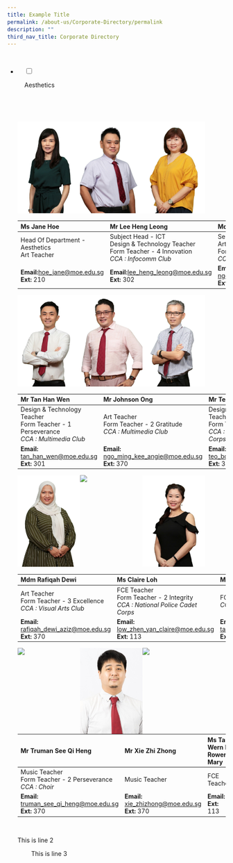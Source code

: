 ```yaml
---
title: Example Title
permalink: /about-us/Corporate-Directory/permalink
description: ""
third_nav_title: Corporate Directory
---
```

<ul class="jekyllcodex_accordion">


  <li>

    <input type="checkbox" id="accordion2">

    <label for="accordion2">Aesthetics</label>

    <div>

      <p><p><img src="/images/Ms%20Jane%20Hoe.jpeg" 
     style="width:30%;float:left">
         <img src="/images/Mr%20Lee%20Heng%20Leong.png" 
     style="width:30%;float:left">
<img src="/images/Mdm%20Angie%20Ngo.png" 
     style="width:30%;"></p>
<table>
<thead>
<tr>
<th>Ms Jane Hoe</th>
<th>Mr Lee Heng Leong</th>
<th>Mdm Angie Ngo</th>
</tr>
</thead>
<tbody>
<tr>
<td>Head Of Department - Aesthetics  <br>Art Teacher</td>
<td>Subject Head - ICT  <br>Design &amp; Technology Teacher  <br>Form Teacher - 4 Innovation  <br><em>CCA : Infocomm Club</em></td>
<td>Senior Teacher  <br>Art Teacher  <br>Form Teacher - 1 Excellence  <br><em>CCA : Visual Arts Club</em></td>
</tr>
<tr>
<td><strong>Email:</strong><a href="mailto:hoe_jane@moe.edu.sg">hoe_jane@moe.edu.sg</a><br><strong>Ext:</strong> 210</td>
<td><strong>Email:</strong><a href="mailto:lee_heng_leong@moe.edu.sg">lee_heng_leong@moe.edu.sg</a><br><strong>Ext:</strong> 302</td>
<td><strong>Email:</strong>  <a href="mailto:ngo_ming_kee_angie@moe.edu.sg">ngo_ming_kee_angie@moe.edu.sg</a>  <br><strong>Ext:</strong> 370</td>
</tr>
</tbody>
</table>
<p><img src="/images/Mr%20Tan%20Han%20Wen.png" 
     style="width:30%;float:left">
         <img src="/images/Mr%20Johnson%20Ong.png" 
     style="width:30%;float:left">
<img src="/images/Mr%20Teo%20Boon%20Heng.png" 
     style="width:30%;"></p>
<table>
<thead>
<tr>
<th>Mr Tan Han Wen</th>
<th>Mr Johnson Ong</th>
<th>Mr Teo Boon Heng</th>
</tr>
</thead>
<tbody>
<tr>
<td>Design &amp; Technology Teacher  <br>Form Teacher - 1 Perseverance  <br><em>CCA : Multimedia Club</em></td>
<td>Art Teacher  <br>Form Teacher - 2 Gratitude  <br><em>CCA : Multimedia Club</em></td>
<td>Design &amp; Technology Teacher  <br>Form Teacher - 1 Innovation  <br><em>CCA : National Police Cadet Corps</em></td>
</tr>
<tr>
<td><strong>Email:</strong>   <a href="mailto:tan_han_wen@moe.edu.sg">tan_han_wen@moe.edu.sg</a><br><strong>Ext:</strong> 301</td>
<td><strong>Email:</strong> <a href="mailto:ngo_ming_kee_angie@moe.edu.sg">ngo_ming_kee_angie@moe.edu.sg</a>  <br><strong>Ext:</strong> 370</td>
<td><strong>Email:</strong>  <a href="mailto:teo_boon_heng@moe.edu.sg">teo_boon_heng@moe.edu.sg</a>  <br><strong>Ext:</strong> 301</td>
</tr>
</tbody>
</table>
<p><img src="/images/Mdm%20Rafiqah%20Dewi.png" 
     style="width:30%;float:left">
<img src="/images/Ms%20Claire%20Loh.png" 
     style="width:30%;float:left">
<img src="/images/Mdm%20Tan%20Jia%20Ling%20Sharlene.jpeg" 
     style="width:30%;"></p>
<table>
<thead>
<tr>
<th>Mdm Rafiqah Dewi</th>
<th>Ms Claire Loh</th>
<th>Mdm Sharlene Koh</th>
</tr>
</thead>
<tbody>
<tr>
<td>Art Teacher  <br>Form Teacher - 3 Excellence  <br><em>CCA : Visual Arts Club</em></td>
<td>FCE Teacher  <br>Form Teacher - 2 Integrity  <br><em>CCA : National Police Cadet Corps</em></td>
<td>FCE Teacher  <br><em>CCA : Chinese Dance</em></td>
</tr>
<tr>
<td><strong>Email:</strong>      <a href="mailto:%20rafiqah_dewi_aziz@moe.edu.sg">rafiqah_dewi_aziz@moe.edu.sg</a><br><strong>Ext:</strong> 370</td>
<td><strong>Email:</strong>  <a href="mailto:low_zhen_yan_claire@moe.edu.sg">low_zhen_yan_claire@moe.edu.sg</a><a href="mailto:song_song_i@moe.edu.sg"></a><Br><strong>Ext:</strong> 113</td>
<td><strong>Email:</strong>  <a href="mailto:tan_jia_ling_sharlene@moe.edu.sg">tan_jia_ling_sharlene@moe.edu.sg</a> <br><strong>Ext:</strong> 113</td>
</tr>
</tbody>
</table>
<p><img src="/images/Mr%20Truman%20See.png" 
     style="width:30%;float:left">
<img src="/images/Mr%20Xie%20Zhi%20Zhong.jpeg" 
     style="width:30%;float:left">
<img src="/images/Ms%20Tan%20Wern%20Li.jpeg" 
     style="width:30%"></p>
<p><br></p>
<p><br></p>
<p><br></p>
<p><br></p>
<p><br></p>
<table>
<thead>
<tr>
<th>Mr Truman See Qi Heng</th>
<th>Mr Xie Zhi Zhong</th>
<th>Ms Tan Wern Li Rowena Mary</th>
</tr>
</thead>
<tbody>
<tr>
<td>Music Teacher<br>Form Teacher - 2 Perseverance  <br><em>CCA : Choir</em></td>
<td>Music Teacher</td>
<td>FCE Teacher</td>
</tr>
<tr>
<td><strong>Email:</strong>     <a href="mailto:truman_see_qi_heng@moe.edu.sg">truman_see_qi_heng@moe.edu.sg</a>  <br><strong>Ext:</strong> 370</td>
<td><strong>Email:</strong> <a href="mailto:xie_zhizhong@moe.edu.sg">xie_zhizhong@moe.edu.sg</a><br><strong>Ext:</strong> 370</td>
<td><strong>Email:</strong>  -<br><strong>Ext:</strong> 113</td>
</tr>
</tbody>
</table></p>

      <p>This is line 2<br>

        This is line 3</p>

    </div>

  </li>

</ul>